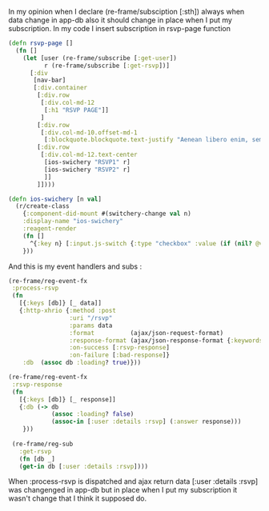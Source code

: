  In my opinion when I declare (re-frame/subsciption
[:sth]) always when data change in app-db also it should change in place when
I put my subscription.
In my code I insert subscription in rsvp-page function

```clojure
(defn rsvp-page []
  (fn []
    (let [user (re-frame/subscribe [:get-user])
          r (re-frame/subscribe [:get-rsvp])]
      [:div
       [nav-bar]
       [:div.container
        [:div.row
         [:div.col-md-12
          [:h1 "RSVP PAGE"]]
         ]
        [:div.row
         [:div.col-md-10.offset-md-1
          [:blockquote.blockquote.text-justify "Aenean libero enim, semper id neque sit amet, luctus varius purus. Suspendisse ultricies porta elementum. Vestibulum iaculis mattis turpis, vitae condimentum justo vehicula eu."]]]
        [:div.row
         [:div.col-md-12.text-center
          [ios-swichery "RSVP1" r]
          [ios-swichery "RSVP2" r]
          ]]
        ]])))

(defn ios-swichery [n val]
  (r/create-class
    {:component-did-mount #(switchery-change val n)
    :display-name "ios-swichery"
    :reagent-render
    (fn []
      ^{:key n} [:input.js-switch {:type "checkbox" :value (if (nil? @val) 0 @val) :id n}])
    }))
```

And this is my event handlers and subs :

```clojure
(re-frame/reg-event-fx
 :process-rsvp
 (fn
   [{:keys [db]} [_ data]]
   {:http-xhrio {:method :post
                 :uri "/rsvp"
                 :params data
                 :format          (ajax/json-request-format)
                 :response-format (ajax/json-response-format {:keywords? true})  
                 :on-success [:rsvp-response]
                 :on-failure [:bad-response]}
    :db  (assoc db :loading? true)}))

(re-frame/reg-event-fx
 :rsvp-response
 (fn
   [{:keys [db]} [_ response]]
   {:db (-> db
            (assoc :loading? false)  
            (assoc-in [:user :details :rsvp] (:answer response)))
    }))
 
 (re-frame/reg-sub
   :get-rsvp
   (fn [db _]
   (get-in db [:user :details :rsvp])))
```

When :process-rsvp is dispatched and ajax return data [:user :details :rsvp] 
was changenged in app-db but in place when 
I put my subscription it wasn't change that I think it  supposed do.
